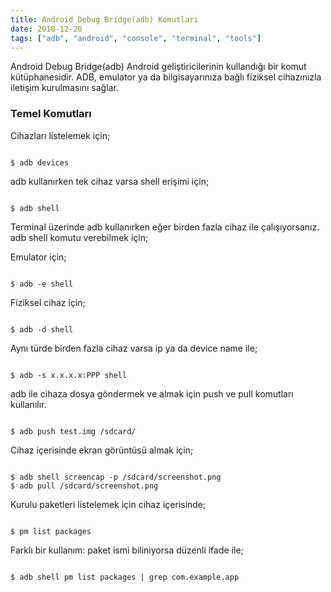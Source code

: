 ```yaml
---
title: Android Debug Bridge(adb) Komutları
date: 2018-12-20
tags: ["adb", "android", "console", "terminal", "tools"]
---
```


Android Debug Bridge(adb) Android geliştiricilerinin kullandığı bir komut kütüphanesidir. ADB, emulator ya da bilgisayarınıza bağlı fiziksel cihazınızla iletişim kurulmasını sağlar.

<!--more-->

### Temel Komutları

Cihazları listelemek için;

```console

$ adb devices

```

adb kullanırken tek cihaz varsa shell erişimi için; 

```console

$ adb shell

```

Terminal üzerinde adb kullanırken eğer birden fazla cihaz ile çalışıyorsanız. adb shell komutu verebilmek için;

Emulator için;

```console

$ adb -e shell

```

Fiziksel cihaz için;

```console

$ adb -d shell

```

Aynı türde birden fazla cihaz varsa ip ya da device name ile;


```console

$ adb -s x.x.x.x:PPP shell

```

adb ile cihaza dosya göndermek ve almak için push ve pull komutları kullanılır.

```console

$ adb push test.img /sdcard/

```

Cihaz içerisinde ekran görüntüsü almak için;

```console

$ adb shell screencap -p /sdcard/screenshot.png
$ adb pull /sdcard/screenshot.png

```

Kurulu paketleri listelemek için cihaz içerisinde;

```console

$ pm list packages

```

Farklı bir kullanım: paket ismi biliniyorsa düzenli ifade ile;

```console

$ adb shell pm list packages | grep com.example.app

```





